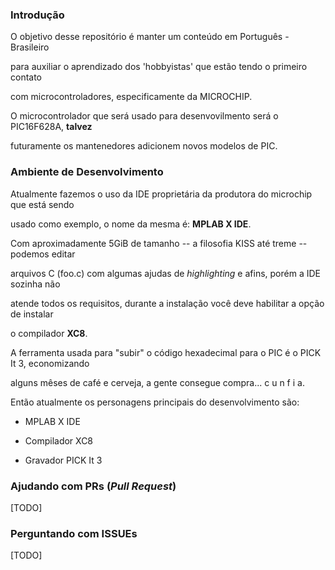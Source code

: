 ### Introdução

O objetivo desse repositório é manter um conteúdo em Português - Brasileiro
 
para auxiliar o aprendizado dos 'hobbyistas' que estão tendo o primeiro contato

com microcontroladores, especificamente da MICROCHIP. 

O microcontrolador que será usado para desenvovilmento será o PIC16F628A, **talvez**

futuramente os mantenedores adicionem novos modelos de PIC.

### Ambiente de Desenvolvimento

Atualmente fazemos o uso da IDE proprietária da produtora do microchip que está sendo

usado como exemplo, o nome da mesma é: **MPLAB X IDE**.

Com aproximadamente 5GiB de tamanho -- a filosofia KISS até treme -- podemos editar

arquivos C (foo.c) com algumas ajudas de _highlighting_ e afins, porém a IDE sozinha não

atende todos os requisitos, durante a instalação você deve habilitar a opção de instalar

o compilador **XC8**.

A ferramenta usada para "subir" o código hexadecimal para o PIC é o PICK It 3, economizando

alguns mêses de café e cerveja, a gente consegue compra... c u n f i a.

Então atualmente os personagens principais do desenvolvimento são:

- MPLAB X IDE

- Compilador XC8

- Gravador PICK It 3

### Ajudando com PRs (_Pull Request_)
[TODO]

### Perguntando com ISSUEs
[TODO]
